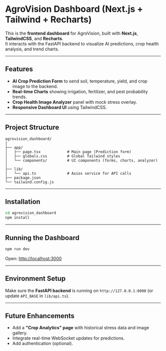 
# AgroVision Dashboard (Next.js + Tailwind + Recharts)

This is the **frontend dashboard** for AgroVision, built with **Next.js**, **TailwindCSS**, and **Recharts**.  
It interacts with the FastAPI backend to visualize AI predictions, crop health analysis, and trend charts.

---

## **Features**
- **AI Crop Prediction Form** to send soil, temperature, yield, and crop image to the backend.
- **Real-time Charts** showing irrigation, fertilizer, and pest probability trends.
- **Crop Health Image Analyzer** panel with mock stress overlay.
- **Responsive Dashboard UI** using TailwindCSS.

---

## **Project Structure**
```
agrovision_dashboard/
│
├── app/
│   ├── page.tsx            # Main page (Prediction form)
│   ├── globals.css         # Global Tailwind styles
│   └── components/         # UI components (forms, charts, analyzer)
│
├── lib/
│   └── api.ts              # Axios service for API calls
├── package.json
└── tailwind.config.js
```

---

## **Installation**
```bash
cd agrovision_dashboard
npm install
```

---

## **Running the Dashboard**
```bash
npm run dev
```
Open: [http://localhost:3000](http://localhost:3000)

---

## **Environment Setup**
Make sure the **FastAPI backend** is running on `http://127.0.0.1:8000` (or update `API_BASE` in `lib/api.ts`).

---

## **Future Enhancements**
- Add a **"Crop Analytics" page** with historical stress data and image gallery.
- Integrate real-time WebSocket updates for predictions.
- Add authentication (optional).
